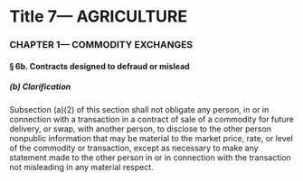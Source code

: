 
# Title 7— AGRICULTURE
### CHAPTER 1— COMMODITY EXCHANGES
#### § 6b. Contracts designed to defraud or mislead
##### (b) Clarification

Subsection (a)(2) of this section shall not obligate any person, in or in connection with a transaction in a contract of sale of a commodity for future delivery, or swap, with another person, to disclose to the other person nonpublic information that may be material to the market price, rate, or level of the commodity or transaction, except as necessary to make any statement made to the other person in or in connection with the transaction not misleading in any material respect.
